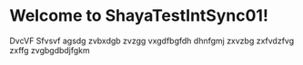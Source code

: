 # Welcome to ShayaTestIntSync01!

DvcVF
Sfvsvf
agsdg
zvbxdgb
zvzgg
vxgdfbgfdh
dhnfgmj
zxvzbg
zxfvdzfvg
zxffg
zvgbgdbdjfgkm
